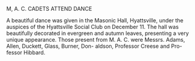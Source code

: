 M, A. C. CADETS ATTEND DANCE

    
A beautiful dance was given in the
Masonic Hall, Hyattsville, under the
auspices of the Hyattsville Social
Club on December 11. The hall was
beautifully decorated in evergreen
and autumn leaves, presenting a very
unique appearance. Those present
from M. A. C. were Messrs. Adams,
Allen, Duckett, Glass, Burner, Don-
aldson, Professor Creese and Pro-
fessor Hibbard.
